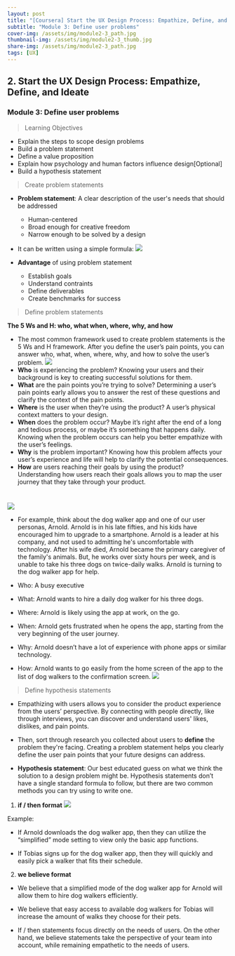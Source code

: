 ```yaml
---
layout: post
title: "[Coursera] Start the UX Design Process: Empathize, Define, and Ideate 2-3"
subtitle: "Module 3: Define user problems"
cover-img: /assets/img/module2-3_path.jpg
thumbnail-img: /assets/img/module2-3_thumb.jpg
share-img: /assets/img/module2-3_path.jpg
tags: [UX]
--- 
```


## 2. Start the UX Design Process: Empathize, Define, and Ideate
### Module 3: Define user problems

> Learning Objectives
- Explain the steps to scope design problems
- Build a problem statement
- Define a value proposition
- Explain how psychology and human factors influence design[Optional] 
- Build a hypothesis statement

> Create problem statements

- **Problem statement**: A clear description of the user's needs that should be addressed 


	- Human-centered
    - Broad enough for creative freedom
    - Narrow enough to be solved by a design
- It can be written using a simple formula:
![](https://velog.velcdn.com/images/erica990604/post/24a23ae1-1b74-4edd-bc2b-5454014f0aa9/image.png)

- **Advantage** of using problem statement


	- Establish goals
    - Understand contraints
    - Define deliverables
    - Create benchmarks for success

> Define problem statements

**The 5 Ws and H: who, what when, where, why, and how**
- The most common framework used to create problem statements is the 5 Ws and H framework. After you define the user’s pain points, you can answer who, what, when, where, why, and how to solve the user’s problem.
![](https://velog.velcdn.com/images/erica990604/post/b3c19758-6c3a-4aed-bc9b-dcaf777b08d9/image.png)
- **Who** is experiencing the problem? Knowing your users and their background is key to creating successful solutions for them.
- **What** are the pain points you’re trying to solve? Determining a user’s pain points early allows you to answer the rest of these questions and clarify the context of the pain points.
- **Where** is the user when they’re using the product? A user’s physical context matters to your design.
- **When** does the problem occur? Maybe it’s right after the end of a long and tedious process, or maybe it’s something that happens daily. Knowing when the problem occurs can help you better empathize with the user’s feelings. 
- **Why** is the problem important? Knowing how this problem affects your user’s experience and life will help to clarify the potential consequences.
- **How** are users reaching their goals by using the product? Understanding how users reach their goals allows you to map the user journey that they take through your product.
#
![](https://velog.velcdn.com/images/erica990604/post/b596d878-2a2c-44bc-8840-6047dd6f118c/image.png)

- For example, think about the dog walker app and one of our user personas, Arnold. Arnold is in his late fifties, and his kids have encouraged him to upgrade to a smartphone. Arnold is a leader at his company, and not used to admitting he's uncomfortable with technology. After his wife died, Arnold became the primary caregiver of the family's animals. But, he works over sixty hours per week, and is unable to take his three dogs on twice-daily walks. Arnold is turning to the dog walker app for help. 

- Who: A busy executive
- What: Arnold wants to hire a daily dog walker for his three dogs.
- Where: Arnold is likely using the app at work, on the go. 
- When: Arnold gets frustrated when he opens the app, starting from the very beginning of the user journey. 
- Why: Arnold doesn’t have a lot of experience with phone apps or similar technology. 
- How: Arnold wants to go easily from the home screen of the app to the list of dog walkers to the confirmation screen. 
![](https://velog.velcdn.com/images/erica990604/post/351e1645-1ff6-4a46-8030-8b2c1a9c77bb/image.png)

> Define hypothesis statements

- Empathizing with users allows you to consider the product experience from the users’ perspective. By connecting with people directly, like through interviews, you can discover and understand users' likes, dislikes, and pain points. 

- Then, sort through research you collected about users to **define** the problem they're facing. Creating a problem statement helps you clearly define the user pain points that your future designs can address. 

- **Hypothesis statement**: Our best educated guess on what we think the solution to a design problem might be.
Hypothesis statements don’t have a single standard formula to follow, but there are two common methods you can try using to write one. 

1) **if / then format**
![](https://velog.velcdn.com/images/erica990604/post/be51520b-3afe-4c7e-8beb-2ddb6e070a71/image.png)

Example:
- If Arnold downloads the dog walker app, then they can utilize the “simplified” mode setting to view only the basic app functions. 

- If Tobias signs up for the dog walker app, then they will quickly and easily pick a walker that fits their schedule.

2) **we believe format**
- We believe that a simplified mode of the dog walker app for Arnold will allow them to hire dog walkers efficiently.

- We believe that easy access to available dog walkers for Tobias will increase the amount of walks they choose for their pets. 

- If / then statements focus directly on the needs of users. On the other hand, we believe statements take the perspective of your team into account, while remaining empathetic to the needs of users.